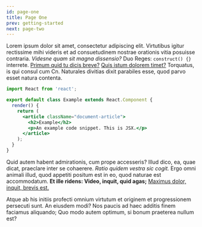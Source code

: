 ```yaml
---
id: page-one
title: Page One
prev: getting-started
next: page-two
---
```


Lorem ipsum dolor sit amet, consectetur adipiscing elit. Virtutibus igitur rectissime mihi videris et ad consuetudinem nostrae orationis vitia posuisse contraria. <i>Videsne quam sit magna dissensio?</i> Duo Reges: `construct() {}` interrete. <a href="http://loripsum.net/" target="_blank">Primum quid tu dicis breve?</a> <a href="http://loripsum.net/" target="_blank">Quis istum dolorem timet?</a> Torquatus, is qui consul cum Cn. Naturales divitias dixit parabiles esse, quod parvo esset natura contenta.

```jsx
import React from 'react';

export default class Example extends React.Component {
  render() {
    return (
      <article className="document-article">
        <h2>Example</h2>
        <p>An example code snippet. This is JSX.</p>
      </article>
    );
  }
}
```

Quid autem habent admirationis, cum prope accesseris? Illud dico, ea, quae dicat, praeclare inter se cohaerere. _Ratio quidem vestra sic cogit._ Ergo omni animali illud, quod appetiti positum est in eo, quod naturae est accommodatum. **Et ille ridens: Video, inquit, quid agas;** <a href="http://loripsum.net/" target="_blank">Maximus dolor, inquit, brevis est.</a>

Atque ab his initiis profecti omnium virtutum et originem et progressionem persecuti sunt. An eiusdem modi? Nos paucis ad haec additis finem faciamus aliquando; Quo modo autem optimum, si bonum praeterea nullum est?
